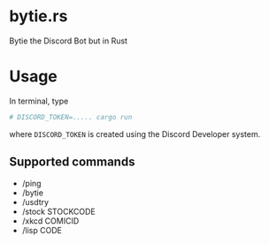 # bytie.rs
Bytie the Discord Bot but in Rust

# Usage

In terminal, type

```bash
# DISCORD_TOKEN=..... cargo run
```

where `DISCORD_TOKEN` is created using the Discord Developer system. 

## Supported commands 

- /ping
- /bytie
- /usdtry
- /stock STOCKCODE
- /xkcd COMICID
- /lisp CODE